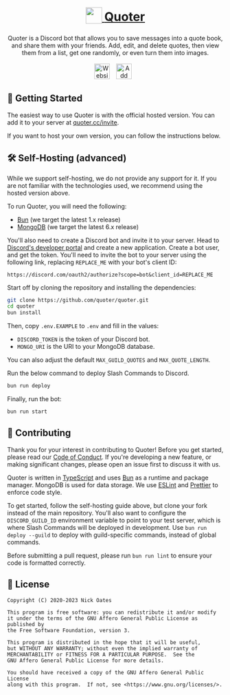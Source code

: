<div align="center">
	<h1>
		<a href="https://quoter.cc">
			<sub>
				<img
					src="https://github.com/quoter/quoter/assets/58091943/8a14590e-3f58-4cda-9553-d54c28f94ace"
					height="38"
				/>
			</sub>
			Quoter
		</a>
	</h1>
	Quoter is a Discord bot that allows you to save messages into a quote book,
	and share them with your friends. Add, edit, and delete quotes, then view
	them from a list, get one randomly, or even turn them into images.
    <br /><br />
	<a href="https://quoter.cc"
		><img
			src="https://github.com/quoter/quoter/assets/58091943/ae28168a-a967-4442-a878-5e26a8ab606c"
			alt="Website"
			height="36"
	/></a>
	&ensp;
	<a href="https://quoter.cc/invite"
		><img
			src="https://github.com/quoter/quoter/assets/58091943/b9af1f68-6279-44cb-8d4f-9f7ee85e74f6"
			alt="Add to Discord"
			height="36"
	/></a>
	&ensp;
</div>

## 🚀 Getting Started

The easiest way to use Quoter is with the official hosted version. You can add it to your server at [quoter.cc/invite](https://quoter.cc/invite).

If you want to host your own version, you can follow the instructions below.

## 🛠️ Self-Hosting (advanced)

While we support self-hosting, we do not provide any support for it. If you are not familiar with the technologies used, we recommend using the hosted version above.

To run Quoter, you will need the following:

-   [Bun](https://bun.sh) (we target the latest 1.x release)
-   [MongoDB](https://www.mongodb.com) (we target the latest 6.x release)

You'll also need to create a Discord bot and invite it to your server. Head to [Discord's developer portal](https://discord.com/developers/applications) and create a new application. Create a bot user, and get the token. You'll need to invite the bot to your server using the following link, replacing `REPLACE_ME` with your bot's client ID:

```
https://discord.com/oauth2/authorize?scope=bot&client_id=REPLACE_ME
```

Start off by cloning the repository and installing the dependencies:

```bash
git clone https://github.com/quoter/quoter.git
cd quoter
bun install
```

Then, copy `.env.EXAMPLE` to `.env` and fill in the values:

-   `DISCORD_TOKEN` is the token of your Discord bot.
-   `MONGO_URI` is the URI to your MongoDB database.

You can also adjust the default `MAX_GUILD_QUOTES` and `MAX_QUOTE_LENGTH`.

Run the below command to deploy Slash Commands to Discord.

```bash
bun run deploy
```

Finally, run the bot:

```bash
bun run start
```

## 🤝 Contributing

Thank you for your interest in contributing to Quoter! Before you get started, please read our [Code of Conduct](CODE_OF_CONDUCT.md). If you're developing a new feature, or making significant changes, please open an issue first to discuss it with us.

Quoter is written in [TypeScript](https://www.typescriptlang.org) and uses [Bun](https://bun.sh) as a runtime and package manager. MongoDB is used for data storage. We use [ESLint](https://eslint.org) and [Prettier](https://prettier.io) to enforce code style.

To get started, follow the self-hosting guide above, but clone your fork instead of the main repository. You'll also want to configure the `DISCORD_GUILD_ID` environment variable to point to your test server, which is where Slash Commands will be deployed in development. Use `bun run deploy --guild` to deploy with guild-specific commands, instead of global commands.

Before submitting a pull request, please run `bun run lint` to ensure your code is formatted correctly.

## 📜 License

    Copyright (C) 2020-2023 Nick Oates

    This program is free software: you can redistribute it and/or modify
    it under the terms of the GNU Affero General Public License as published by
    the Free Software Foundation, version 3.

    This program is distributed in the hope that it will be useful,
    but WITHOUT ANY WARRANTY; without even the implied warranty of
    MERCHANTABILITY or FITNESS FOR A PARTICULAR PURPOSE.  See the
    GNU Affero General Public License for more details.

    You should have received a copy of the GNU Affero General Public License
    along with this program.  If not, see <https://www.gnu.org/licenses/>.
